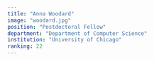 ```yaml
---
title: "Anna Woodard"
image: "woodard.jpg"
position: "Postdoctoral Fellow"
department: "Department of Computer Science"
institution: "University of Chicago"
ranking: 22
---
```

